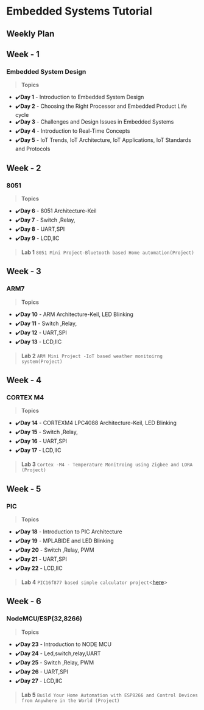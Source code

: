 # Embedded Systems Tutorial
## Weekly Plan

## Week - 1
### Embedded System Design 
> <B> Topics </B>
- ✔️<B>Day 1</B> - Introduction to Embedded System Design
- ✔️<B>Day 2</B> - Choosing the Right Processor and Embedded Product Life cycle
- ✔️<B>Day 3</B> - Challenges and Design Issues in Embedded Systems
- ✔️<B>Day 4</B> - Introduction to Real-Time Concepts
- ✔️<B>Day 5</B> - IoT Trends, IoT Architecture, IoT Applications, IoT Standards and Protocols

## Week - 2
### 8051 
> <B> Topics </B>
- ✔️<B>Day 6</B> - 8051 Architecture-Keil
- ✔️<B>Day 7</B> - Switch ,Relay,
- ✔️<B>Day 8</B> - UART,SPI
- ✔️<B>Day 9</B> - LCD,IIC

> <B>Lab 1</B>
``8051 Mini Project-Bluetooth based Home automation(Project)``

## Week - 3
### ARM7 
> <B> Topics </B>
- ✔️<B>Day 10</B> - ARM Architecture-Keil, LED Blinking
- ✔️<B>Day 11</B> - Switch ,Relay,
- ✔️<B>Day 12</B> - UART,SPI
- ✔️<B>Day 13</B> - LCD,IIC

> <B>Lab 2</B>
``ARM Mini Project -IoT based weather monitoirng system(Project)``

## Week - 4
### CORTEX M4 
> <B> Topics </B>
- ✔️<B>Day 14</B> - CORTEXM4 LPC4088 Architecture-Keil, LED Blinking
- ✔️<B>Day 15</B> - Switch ,Relay,
- ✔️<B>Day 16</B> - UART,SPI
- ✔️<B>Day 17</B> - LCD,IIC

> <B>Lab 3</B>
``Cortex -M4 - Temperature Monitroing using Zigbee and LORA (Project)``

## Week - 5
### PIC 
> <B> Topics </B>
- ✔️<B>Day 18</B> - Introduction to PIC Architecture
- ✔️<B>Day 19</B> - MPLABIDE and LED Blinking
- ✔️<B>Day 20</B> - Switch ,Relay, PWM
- ✔️<B>Day 21</B> - UART,SPI
- ✔️<B>Day 22</B> - LCD,IIC

> <B>Lab 4</B>
``PIC16f877 based simple calculator project``<[here](https://pic-microcontroller.com/pic16f877-based-simple-calculator-project/)>

## Week - 6
### NodeMCU/ESP(32,8266) 
> <B> Topics </B>
- ✔️<B>Day 23</B> - Introduction to NODE MCU
- ✔️<B>Day 24</B> - Led,switch,relay,UART
- ✔️<B>Day 25</B> - Switch ,Relay, PWM
- ✔️<B>Day 26</B> - UART,SPI
- ✔️<B>Day 27</B> - LCD,IIC

> <B>Lab 5</B>
``Build Your Home Automation with ESP8266 and Control Devices from Anywhere in the World (Project)``